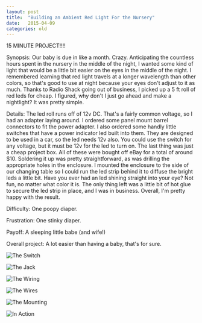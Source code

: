```yaml
---
layout: post
title:  "Building an Ambient Red Light For the Nursery"
date:   2015-04-09
categories: old
---
```

15 MINUTE PROJECT!!!!

Synopsis: Our baby is due in like a month. Crazy. Anticipating the countless hours spent in the nursery in the middle of the night, I wanted some kind of light that would be a little bit easier on the eyes in the middle of the night. I remembered learning that red light travels at a longer wavelength than other colors, so that's good to use at night because your eyes don't adjust to it as much. Thanks to Radio Shack going out of business, I picked up a 5 ft roll of red leds for cheap. I figured, why don't I just go ahead and make a nightlight? It was pretty simple.

Details: The led roll runs off of 12v DC. That's a fairly common voltage, so I had an adapter laying around. I ordered some panel mount barrel connectors to fit the power adapter. I also ordered some handly little switches that have a power indicator led built into them. They are designed to be used in a car, so the led needs 12v also. You could use the switch for any voltage, but it must be 12v for the led to turn on. The last thing was just a cheap project box. All of these were bought off eBay for a total of around $10. Soldering it up was pretty straightforward, as was drilling the appropriate holes in the enclosure. I mounted the enclosure to the side of our changing table so I could run the led strip behind it to diffuse the bright leds a little bit. Have you ever had an led shining straight into your eye? Not fun, no matter what color it is. The only thing left was a little bit of hot glue to secure the led strip in place, and I was in business. Overall, I'm pretty happy with the result.

Difficulty: One poopy diaper.

Frustration: One stinky diaper.

Payoff: A sleeping little babe (and wife!)

Overall project: A lot easier than having a baby, that's for sure.

![The Switch](/public/baby/switch.jpg)

![The Jack](/public/baby/jack.jpg)

![The Wiring](/public/baby/wiring.jpg)

![The Wires](/public/baby/wires.jpg)

![The Mounting](/public/baby/mounted.jpg)

![In Action](/public/baby/in_action.jpg)
